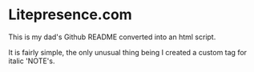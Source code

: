 # Litepresence.com

This is my dad's Github README converted into an html script.

It is fairly simple, the only unusual thing being I created a custom tag for italic 'NOTE's.
